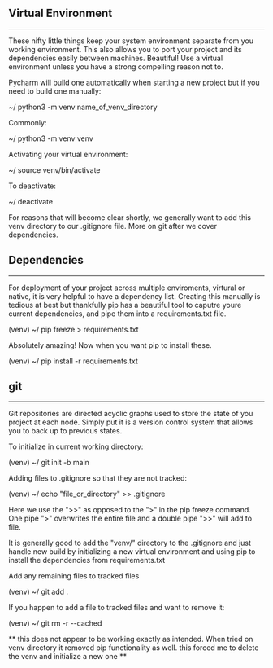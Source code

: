 ## Virtual Environment

---
These nifty little things keep your system environment separate from you working environment. 
This also allows you to port your project and its dependencies easily between machines. Beautiful! 
Use a virtual environment unless you have a strong compelling reason not to.

Pycharm will build one automatically when starting a new project but if you need to build one manually:

~/ python3 -m venv name_of_venv_directory

Commonly:

~/ python3 -m venv venv

Activating your virtual environment:

~/ source venv/bin/activate

To deactivate:

~/ deactivate

For reasons that will become clear shortly, we generally want to add this venv directory to our .gitignore file. 
More on git after we cover dependencies.

## Dependencies

---
For deployment of your project across multiple enviroments, virtural or native, it is very helpful to have a dependency list.
Creating this manually is tedious at best but thankfully pip has a beautiful tool to caputre youre current dependencies,
and pipe them into a requirements.txt file.


(venv) ~/ pip freeze > requirements.txt

Absolutely amazing! Now when you want pip to install these.

(venv) ~/ pip install -r requirements.txt

## git

---

Git repositories are directed acyclic graphs used to store the state of you project at each node. Simply put it is a 
version control system that allows you to back up to previous states. 

To initialize in current working directory:

(venv) ~/ git init -b main

Adding files to .gitignore so that they are not tracked:

(venv) ~/ echo "file_or_directory" >> .gitignore

Here we use the ">>" as opposed to the ">" in the pip freeze command. One pipe ">" overwrites the entire file and a 
double pipe ">>" will add to file. 

It is generally good to add the "venv/" directory to the .gitignore and just handle new build by initializing a new 
virtual environment and using pip to install the dependencies from requirements.txt

Add any remaining files to tracked files

(venv) ~/ git add .

If you happen to add a file to tracked files and want to remove it:

(venv) ~/ git rm -r --cached

** this does not appear to be working exactly as intended. When tried on venv directory it removed pip functionality as well.
this forced me to delete the venv and initialize a new one **
